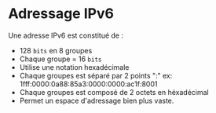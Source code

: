 # Adressage IPv6

Une adresse IPv6 est constitué de :

- 128 `bits` en 8 groupes
- Chaque groupe = 16 `bits`
- Utilise une notation hexadécimale
- Chaque groupes est séparé par 2 points ":"
ex: 1fff:0000:0a88:85a3:0000:0000:ac1f:8001
- Chaque groupes est composé de 2 octets en héxadécimal
- Permet un espace d'adressage bien plus vaste.